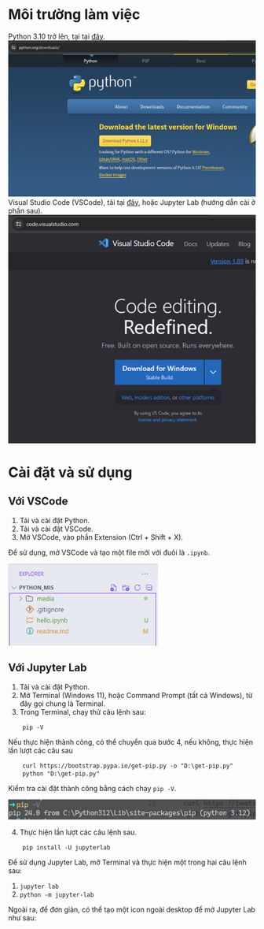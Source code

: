 # Môi trường làm việc
Python 3.10 trở lên, tại tại [đây](https://www.python.org/downloads/).\
![Tải python](media/python.png)
Visual Studio Code (VSCode), tải tại [đây](https://code.visualstudio.com/), hoặc Jupyter Lab (hướng dẫn cài ở phần sau).
![Tải VSCode](media/vscode.png)
# Cài đặt và sử dụng
## Với VSCode
1. Tải và cài đặt Python.
2. Tải và cài đặt VSCode.
3. Mở VSCode, vào phần Extension (Ctrl + Shift + X).

Để sử dụng, mở VSCode và tạo một file mới với đuôi là `.ipynb`.

![Sử dụng](media/hello.png)
## Với Jupyter Lab
1. Tải và cài đặt Python.
2. Mở Terminal (Windows 11), hoặc Command Prompt (tất cả Windows), từ đây gọi chung là Terminal.
3. Trong Terminal, chạy thử câu lệnh sau:
```
    pip -V
```
Nếu thực hiện thành công, có thể chuyển qua bước 4, nếu không, thực hiện lần lượt các câu sau
```
    curl https://bootstrap.pypa.io/get-pip.py -o "D:\get-pip.py"
    python "D:\get-pip.py"
```
Kiểm tra cài đặt thành công bằng cách chạy `pip -V`.

![Cài đặt thành công](media/pip.png)

4. Thực hiện lần lượt các câu lệnh sau.
```
    pip install -U jupyterlab
```
Để sử dụng Jupyter Lab, mở Terminal và thực hiện một trong hai câu lệnh sau:
1. `jupyter lab`
2. `python -m jupyter-lab`

Ngoài ra, để đơn giản, có thể tạo một icon ngoài desktop để mở Jupyter Lab như sau: